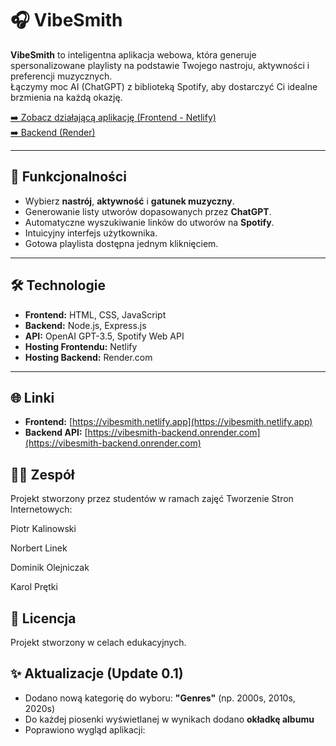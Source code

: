 # 🎧 VibeSmith

**VibeSmith** to inteligentna aplikacja webowa, która generuje spersonalizowane playlisty na podstawie Twojego nastroju, aktywności i preferencji muzycznych.  
Łączymy moc AI (ChatGPT) z biblioteką Spotify, aby dostarczyć Ci idealne brzmienia na każdą okazję.

[➡️ Zobacz działającą aplikację (Frontend - Netlify)](https://vibesmith.netlify.app)  
[➡️ Backend (Render)](https://vibesmith-backend.onrender.com)

---

## 🚀 Funkcjonalności
- Wybierz **nastrój**, **aktywność** i **gatunek muzyczny**.
- Generowanie listy utworów dopasowanych przez **ChatGPT**.
- Automatyczne wyszukiwanie linków do utworów na **Spotify**.
- Intuicyjny interfejs użytkownika.
- Gotowa playlista dostępna jednym kliknięciem.

---

## 🛠️ Technologie
- **Frontend:** HTML, CSS, JavaScript
- **Backend:** Node.js, Express.js
- **API:** OpenAI GPT-3.5, Spotify Web API
- **Hosting Frontendu:** Netlify
- **Hosting Backend:** Render.com

---

## 🌐 Linki
- **Frontend:** [https://vibesmith.netlify.app](https://vibesmith.netlify.app)
- **Backend API:** [https://vibesmith-backend.onrender.com](https://vibesmith-backend.onrender.com)

## 👨‍💻 Zespół
Projekt stworzony przez studentów w ramach zajęć Tworzenie Stron Internetowych:

Piotr Kalinowski

Norbert Linek

Dominik Olejniczak

Karol Prętki

## 📄 Licencja
Projekt stworzony w celach edukacyjnych.

## ✨ Aktualizacje (Update 0.1)

- Dodano nową kategorię do wyboru: **"Genres"** (np. 2000s, 2010s, 2020s)
- Do każdej piosenki wyświetlanej w wynikach dodano **okładkę albumu**
- Poprawiono wygląd aplikacji:
